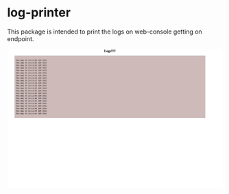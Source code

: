 # log-printer

This package is intended to print the logs on web-console getting on endpoint.




![Screenshot](snapshots/console.png)
